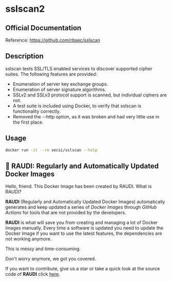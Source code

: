 # sslscan2

## Official Documentation
Reference: https://github.com/rbsec/sslscan

## Description
sslscan tests SSL/TLS enabled services to discover supported cipher suites. The following features are provided:
 - Enumeration of server key exchange groups.
 - Enumeration of server signature algorithms.
 - SSLv2 and SSLv3 protocol support is scanned, but individual ciphers are not.
 - A test suite is included using Docker, to verify that sslscan is functionality correctly.
 - Removed the --http option, as it was broken and had very little use in the first place.

## Usage
```bash
docker run -it --rm secsi/sslscan --help
```

## 🐳 RAUDI: Regularly and Automatically Updated Docker Images

Hello, friend. This Docker Image has been created by RAUDI. What is RAUDI?

**RAUDI** (Regularly and Automatically Updated Docker Images) automatically generates and keep updated a series of *Docker Images* through *GitHub Actions* for tools that are not provided by the developers.

**RAUDI** is what will save you from creating and managing a lot of Docker Images manually. Every time a software is updated you need to update the Docker Image if you want to use the latest features, the dependencies are not working anymore. 

This is messy and time-consuming. 

Don't worry anymore, we got you covered.

If you want to contribute, give us a star or take a quick look at the source code of **RAUDI** click [here](https://github.com/cybersecsi/RAUDI).